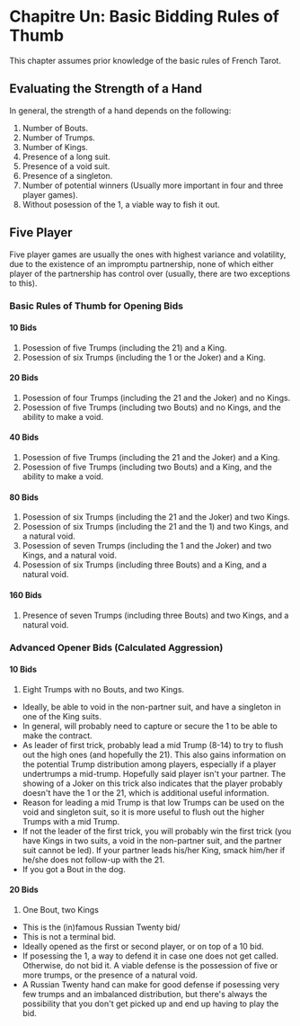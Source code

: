 # Chapitre Un: Basic Bidding Rules of Thumb
This chapter assumes prior knowledge of the basic rules of French Tarot.

## Evaluating the Strength of a Hand
In general, the strength of a hand depends on the following:

1. Number of Bouts.
2. Number of Trumps.
3. Number of Kings.
4. Presence of a long suit.
5. Presence of a void suit.
6. Presence of a singleton.
7. Number of potential winners (Usually more important in four and three player games).
8. Without posession of the 1, a viable way to fish it out.

## Five Player
Five player games are usually the ones with highest variance and volatility, due to the existence of an impromptu partnership, none of which either player of the partnership has control over (usually, there are two exceptions to this).

### Basic Rules of Thumb for Opening Bids
#### 10 Bids
1. Posession of five Trumps (including the 21) and a King.
2. Posession of six Trumps (including the 1 or the Joker) and a King.

#### 20 Bids
1. Posession of four Trumps (including the 21 and the Joker) and no Kings.
2. Posession of five Trumps (including two Bouts) and no Kings, and the ability to make a void.

#### 40 Bids
1. Posession of five Trumps (including the 21 and the Joker) and a King.
2. Posession of five Trumps (including two Bouts) and a King, and the ability to make a void.

#### 80 Bids
1. Posession of six Trumps (including the 21 and the Joker) and two Kings.
2. Posession of six Trumps (including the 21 and the 1) and two Kings, and a natural void.
3. Posession of seven Trumps (including the 1 and the Joker) and two Kings, and a natural void.
4. Posession of six Trumps (including three Bouts) and a King, and a natural void.

#### 160 Bids
1. Presence of seven Trumps (including three Bouts) and two Kings, and a natural void.

### Advanced Opener Bids (Calculated Aggression)
#### 10 Bids
1. Eight Trumps with no Bouts, and two Kings.
  * Ideally, be able to void in the non-partner suit, and have a singleton in one of the King suits.
  * In general, will probably need to capture or secure the 1 to be able to make the contract.
  * As leader of first trick, probably lead a mid Trump (8-14) to try to flush out the high ones (and hopefully the 21). This also gains information on the potential Trump distribution among players, especially if a player undertrumps a mid-trump. Hopefully said player isn't your partner. The showing of a Joker on this trick also indicates that the player probably doesn't have the 1 or the 21, which is additional useful information.
  * Reason for leading a mid Trump is that low Trumps can be used on the void and singleton suit, so it is more useful to flush out the higher Trumps with a mid Trump.
  * If not the leader of the first trick, you will probably win the first trick (you have Kings in two suits, a void in the non-partner suit, and the partner suit cannot be led). If your partner leads his/her King, smack him/her if he/she does not follow-up with the 21.
  * If you got a Bout in the dog.

#### 20 Bids
1. One Bout, two Kings
  * This is the (in)famous Russian Twenty bid/
  * This is not a terminal bid.
  * Ideally opened as the first or second player, or on top of a 10 bid.
  * If posessing the 1, a way to defend it in case one does not get called. Otherwise, do not bid it. A viable defense is the possession of five or more trumps, or the presence of a natural void.
  * A Russian Twenty hand can make for good defense if posessing very few trumps and an imbalanced distribution, but there's always the possibility that you don't get picked up and end up having to play the bid.
